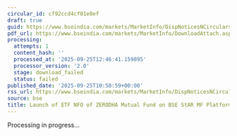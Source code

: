 ```yaml
---
circular_id: cf92ccd4cf01e8ef
draft: true
guid: https://www.bseindia.com/markets/MarketInfo/DispNoticesNCirculars.aspx?Noticeid={AFA97105-426D-4771-A704-B2DA9E78932A}&noticeno=20250925-11&dt=09/25/2025&icount=11&totcount=34&flag=0
pdf_url: https://www.bseindia.com/markets/MarketInfo/DownloadAttach.aspx?id=20250925-11&attachedId=
processing:
  attempts: 1
  content_hash: ''
  processed_at: '2025-09-25T12:46:41.159895'
  processor_version: '2.0'
  stage: download_failed
  status: failed
published_date: '2025-09-25T10:50:59+00:00'
rss_url: https://www.bseindia.com/markets/MarketInfo/DispNoticesNCirculars.aspx?Noticeid={AFA97105-426D-4771-A704-B2DA9E78932A}&noticeno=20250925-11&dt=09/25/2025&icount=11&totcount=34&flag=0
source: bse
title: Launch of ETF NFO of ZERODHA Mutual Fund on BSE StAR MF Platform
---
```


Processing in progress...